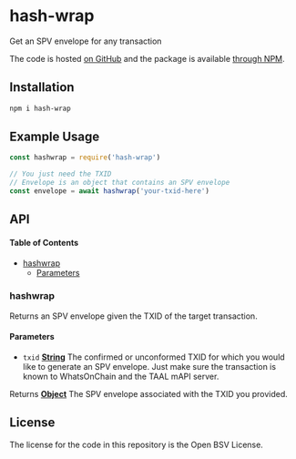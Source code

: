 # hash-wrap

Get an SPV envelope for any transaction

The code is hosted [on GitHub](https://github.com/p2ppsr/hashwrap) and the package is available [through NPM](https://www.npmjs.com/package/hash-wrap).

## Installation

```sh
npm i hash-wrap
```

## Example Usage

```js
const hashwrap = require('hash-wrap')

// You just need the TXID
// Envelope is an object that contains an SPV envelope
const envelope = await hashwrap('your-txid-here')
```

## API

<!-- Generated by documentation.js. Update this documentation by updating the source code. -->

#### Table of Contents

*   [hashwrap](#hashwrap)
    *   [Parameters](#parameters)

### hashwrap

Returns an SPV envelope given the TXID of the target transaction.

#### Parameters

*   `txid` **[String](https://developer.mozilla.org/docs/Web/JavaScript/Reference/Global_Objects/String)** The confirmed or unconformed TXID for which you would like to generate an SPV envelope. Just make sure the transaction is known to WhatsOnChain and the TAAL mAPI server.

Returns **[Object](https://developer.mozilla.org/docs/Web/JavaScript/Reference/Global_Objects/Object)** The SPV envelope associated with the TXID you provided.

## License

The license for the code in this repository is the Open BSV License.
